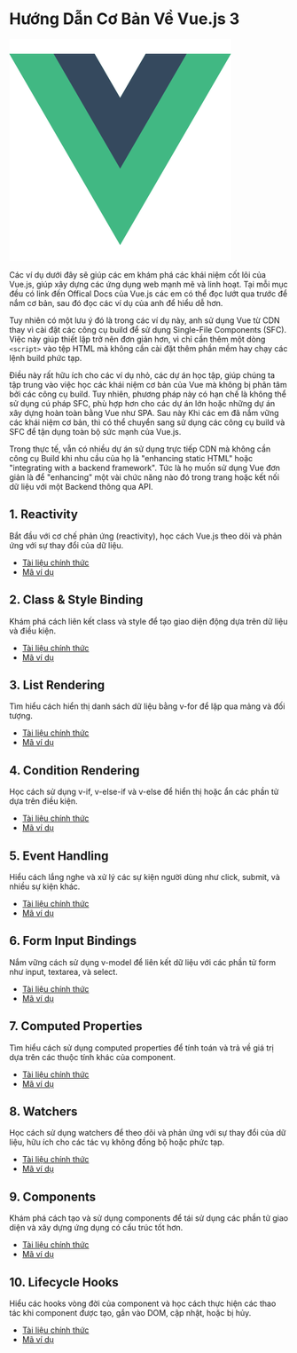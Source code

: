 # Hướng Dẫn Cơ Bản Về Vue.js 3
![Homepage](vue-logo.png)

Các ví dụ dưới đây sẽ giúp các em khám phá các khái niệm cốt lõi của Vue.js, giúp xây dựng các ứng dụng web mạnh mẽ và linh hoạt. Tại mỗi mục đều có link đến Offical Docs của Vue.js các em có thể đọc lướt qua trước để nắm cơ bản, sau đó đọc các ví dụ của anh để hiểu dễ hơn.

Tuy nhiên có một lưu ý đó là trong các ví dụ này, anh sử dụng Vue từ CDN thay vì cài đặt các công cụ build để sử dụng Single-File Components (SFC). Việc này giúp thiết lập trở nên đơn giản hơn, vì chỉ cần thêm một dòng `<script>` vào tệp HTML mà không cần cài đặt thêm phần mềm hay chạy các lệnh build phức tạp. 

Điều này rất hữu ích cho các ví dụ nhỏ, các dự án học tập, giúp chúng ta tập trung vào việc học các khái niệm cơ bản của Vue mà không bị phân tâm bởi các công cụ build. Tuy nhiên, phương pháp này có hạn chế là không thể sử dụng cú pháp SFC, phù hợp hơn cho các dự án lớn hoặc những dự án xây dựng hoàn toàn bằng Vue như SPA. Sau này Khi các em đã nắm vững các khái niệm cơ bản, thì có thể chuyển sang sử dụng các công cụ build và SFC để tận dụng toàn bộ sức mạnh của Vue.js.

Trong thực tế, vẫn có nhiều dự án sử dụng trực tiếp CDN mà không cần công cụ Build khi nhu cầu của họ là "enhancing static HTML" hoặc "integrating with a backend framework". Tức là họ muốn sử dụng Vue đơn giản là để "enhancing" một vài chức năng nào đó trong trang hoặc kết nối dữ liệu với một Backend thông qua API.

## 1. Reactivity
Bắt đầu với cơ chế phản ứng (reactivity), học cách Vue.js theo dõi và phản ứng với sự thay đổi của dữ liệu.
- [Tài liệu chính thức](https://vuejs.org/guide/essentials/reactivity-fundamentals.html)
- [Mã ví dụ](reactivity.html)

## 2. Class & Style Binding
Khám phá cách liên kết class và style để tạo giao diện động dựa trên dữ liệu và điều kiện.

- [Tài liệu chính thức](https://vuejs.org/guide/essentials/class-and-style.html)
- [Mã ví dụ](class-and-style-binding.html)

## 3. List Rendering
Tìm hiểu cách hiển thị danh sách dữ liệu bằng v-for để lặp qua mảng và đối tượng.

- [Tài liệu chính thức](https://vuejs.org/guide/essentials/list.html)
- [Mã ví dụ](list-rendering.html)

## 4. Condition Rendering
Học cách sử dụng v-if, v-else-if và v-else để hiển thị hoặc ẩn các phần tử dựa trên điều kiện.

- [Tài liệu chính thức](https://vuejs.org/guide/essentials/conditional.html)
- [Mã ví dụ](condition-rendering.html)

## 5. Event Handling
Hiểu cách lắng nghe và xử lý các sự kiện người dùng như click, submit, và nhiều sự kiện khác.

- [Tài liệu chính thức](https://vuejs.org/guide/essentials/event-handling.html)
- [Mã ví dụ](event-handling.html)

## 6. Form Input Bindings
Nắm vững cách sử dụng v-model để liên kết dữ liệu với các phần tử form như input, textarea, và select.

- [Tài liệu chính thức](https://vuejs.org/guide/essentials/forms.html)
- [Mã ví dụ](form-input-bindings.html)

## 7. Computed Properties
Tìm hiểu cách sử dụng computed properties để tính toán và trả về giá trị dựa trên các thuộc tính khác của component.

- [Tài liệu chính thức](https://vuejs.org/guide/essentials/computed.html)
- [Mã ví dụ](computed-properties.html)

## 8. Watchers
Học cách sử dụng watchers để theo dõi và phản ứng với sự thay đổi của dữ liệu, hữu ích cho các tác vụ không đồng bộ hoặc phức tạp.

- [Tài liệu chính thức](https://vuejs.org/guide/essentials/watchers.html)
- [Mã ví dụ](watchers.html)

## 9. Components
Khám phá cách tạo và sử dụng components để tái sử dụng các phần tử giao diện và xây dựng ứng dụng có cấu trúc tốt hơn.

- [Tài liệu chính thức](https://vuejs.org/guide/essentials/component-basics.html)
- [Mã ví dụ](components.html)

## 10. Lifecycle Hooks
Hiểu các hooks vòng đời của component và học cách thực hiện các thao tác khi component được tạo, gắn vào DOM, cập nhật, hoặc bị hủy.

- [Tài liệu chính thức](https://vuejs.org/guide/essentials/lifecycle.html)
- [Mã ví dụ](lifecycle-hooks.html)

